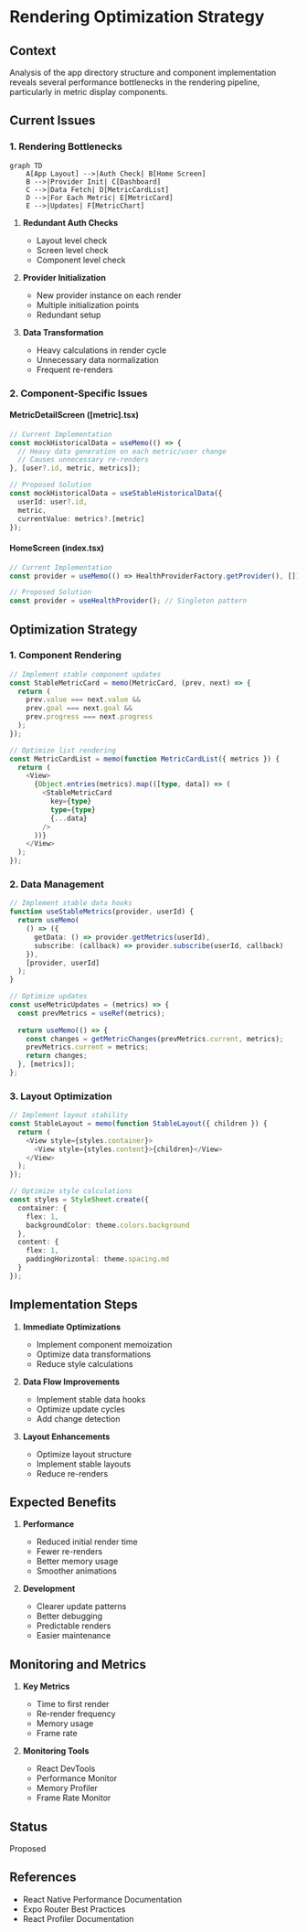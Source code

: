 # Rendering Optimization Strategy

## Context

Analysis of the app directory structure and component implementation reveals several performance bottlenecks in the rendering pipeline, particularly in metric display components.

## Current Issues

### 1. Rendering Bottlenecks

```mermaid
graph TD
    A[App Layout] -->|Auth Check| B[Home Screen]
    B -->|Provider Init| C[Dashboard]
    C -->|Data Fetch| D[MetricCardList]
    D -->|For Each Metric| E[MetricCard]
    E -->|Updates| F[MetricChart]
```

1. **Redundant Auth Checks**
   - Layout level check
   - Screen level check
   - Component level check

2. **Provider Initialization**
   - New provider instance on each render
   - Multiple initialization points
   - Redundant setup

3. **Data Transformation**
   - Heavy calculations in render cycle
   - Unnecessary data normalization
   - Frequent re-renders

### 2. Component-Specific Issues

#### MetricDetailScreen ([metric].tsx)
```typescript
// Current Implementation
const mockHistoricalData = useMemo(() => {
  // Heavy data generation on each metric/user change
  // Causes unnecessary re-renders
}, [user?.id, metric, metrics]);

// Proposed Solution
const mockHistoricalData = useStableHistoricalData({
  userId: user?.id,
  metric,
  currentValue: metrics?.[metric]
});
```

#### HomeScreen (index.tsx)
```typescript
// Current Implementation
const provider = useMemo(() => HealthProviderFactory.getProvider(), []);

// Proposed Solution
const provider = useHealthProvider(); // Singleton pattern
```

## Optimization Strategy

### 1. Component Rendering

```typescript
// Implement stable component updates
const StableMetricCard = memo(MetricCard, (prev, next) => {
  return (
    prev.value === next.value &&
    prev.goal === next.goal &&
    prev.progress === next.progress
  );
});

// Optimize list rendering
const MetricCardList = memo(function MetricCardList({ metrics }) {
  return (
    <View>
      {Object.entries(metrics).map(([type, data]) => (
        <StableMetricCard
          key={type}
          type={type}
          {...data}
        />
      ))}
    </View>
  );
});
```

### 2. Data Management

```typescript
// Implement stable data hooks
function useStableMetrics(provider, userId) {
  return useMemo(
    () => ({
      getData: () => provider.getMetrics(userId),
      subscribe: (callback) => provider.subscribe(userId, callback)
    }),
    [provider, userId]
  );
}

// Optimize updates
const useMetricUpdates = (metrics) => {
  const prevMetrics = useRef(metrics);
  
  return useMemo(() => {
    const changes = getMetricChanges(prevMetrics.current, metrics);
    prevMetrics.current = metrics;
    return changes;
  }, [metrics]);
};
```

### 3. Layout Optimization

```typescript
// Implement layout stability
const StableLayout = memo(function StableLayout({ children }) {
  return (
    <View style={styles.container}>
      <View style={styles.content}>{children}</View>
    </View>
  );
});

// Optimize style calculations
const styles = StyleSheet.create({
  container: {
    flex: 1,
    backgroundColor: theme.colors.background
  },
  content: {
    flex: 1,
    paddingHorizontal: theme.spacing.md
  }
});
```

## Implementation Steps

1. **Immediate Optimizations**
   - Implement component memoization
   - Optimize data transformations
   - Reduce style calculations

2. **Data Flow Improvements**
   - Implement stable data hooks
   - Optimize update cycles
   - Add change detection

3. **Layout Enhancements**
   - Optimize layout structure
   - Implement stable layouts
   - Reduce re-renders

## Expected Benefits

1. **Performance**
   - Reduced initial render time
   - Fewer re-renders
   - Better memory usage
   - Smoother animations

2. **Development**
   - Clearer update patterns
   - Better debugging
   - Predictable renders
   - Easier maintenance

## Monitoring and Metrics

1. **Key Metrics**
   - Time to first render
   - Re-render frequency
   - Memory usage
   - Frame rate

2. **Monitoring Tools**
   - React DevTools
   - Performance Monitor
   - Memory Profiler
   - Frame Rate Monitor

## Status

Proposed

## References

- React Native Performance Documentation
- Expo Router Best Practices
- React Profiler Documentation